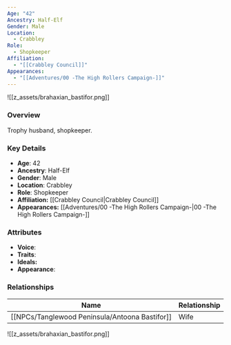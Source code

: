 ```yaml
---
Age: "42"
Ancestry: Half-Elf
Gender: Male
Location:
  - Crabbley
Role:
  - Shopkeeper
Affiliation:
  - "[[Crabbley Council]]"
Appearances:
  - "[[Adventures/00 -The High Rollers Campaign-]]"
---
```


![[z_assets/brahaxian_bastifor.png]]

### Overview
Trophy husband, shopkeeper.

### Key Details
- **Age**: 42
- **Ancestry**: Half-Elf
- **Gender**: Male
- **Location**: Crabbley
- **Role**: Shopkeeper
- **Affiliation:** [[Crabbley Council\|Crabbley Council]]
- **Appearances:** [[Adventures/00 -The High Rollers Campaign-\|00 -The High Rollers Campaign-]]

### Attributes
- **Voice**: 
- **Traits**: 
- **Ideals:** 
- **Appearance**:

### Relationships

| Name                 | Relationship |
| -------------------- | ------------ |
| [[NPCs/Tanglewood Peninsula/Antoona Bastifor]] | Wife         |

![[z_assets/brahaxian_bastifor.png]]

